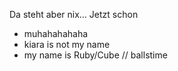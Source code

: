 Da steht aber nix... Jetzt schon
- muhahahahaha
- kiara is not my name
- my name is Ruby/Cube
// ballstime
